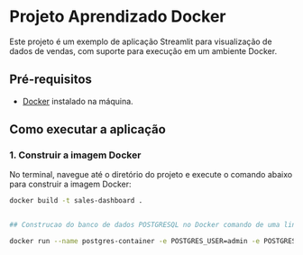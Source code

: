 # Projeto Aprendizado Docker

Este projeto é um exemplo de aplicação Streamlit para visualização de dados de vendas, com suporte para execução em um ambiente Docker.

## Pré-requisitos

- [Docker](https://www.docker.com/) instalado na máquina.

## Como executar a aplicação

### 1. Construir a imagem Docker

No terminal, navegue até o diretório do projeto e execute o comando abaixo para construir a imagem Docker:

```bash
docker build -t sales-dashboard .


## Construcao do banco de dados POSTGRESQL no Docker comando de uma linha apenas

docker run --name postgres-container -e POSTGRES_USER=admin -e POSTGRES_PASSWORD=admin -e POSTGRES_DB=aprendizado -p 5432:5432 -d postgres:15